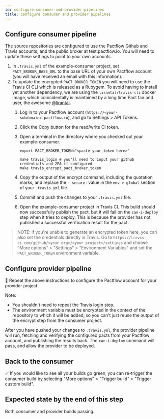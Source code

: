 ```yaml
---
id: configure-consumer-and-provider-pipelines
title: Configure consumer and provider pipelines
---
```


## Configure consumer pipeline

The source repositories are configured to use the Pactflow Github and Travis accounts, and the public broker at test.pactflow.io. You will need to update these settings to point to your own accounts.

1. In `.travis.yml` of the example-consumer project, set `PACT_BROKER_BASE_URL` to the base URL of your own Pactflow account (you will have received an email with this information).
1. To update the encrypted `PACT_BROKER_TOKEN` you will need to use the Travis CI CLI which is released as a Rubygem. To avoid having to install yet another dependency, we are using the `lirantal/travis-cli` docker image, which coincidentally is maintained by a long time Pact fan and user, the awesome [@lirantal](https://github.com/lirantal).
    1. Log in to your Pactflow account (`https://<your-subdomain>.pactflow.io`), and go to Settings > API Tokens.
    1. Click the Copy button for the read/write CI token.
    1. Open a terminal in the directory where you checked out your example-consumer.

        ```
        export PACT_BROKER_TOKEN="<paste your token here>"

        make travis_login # you'll need to input your github credentials and 2FA if configured
        make travis_encrypt_pact_broker_token
        ```
    1. Copy the output of the encrypt command, including the quotation marks, and replace the `- secure:` value in the `env > global` section of your `.travis.yml` file.
    1. Commit and push the changes to your `.travis.yml` file.
    1. Open the example-consumer project in Travis CI. This build should now successfully publish the pact, but it will fail on the `can-i-deploy` step when it tries to deploy. This is because the provider has not published a successful verification result for the pact.

> NOTE: If you're unable to generate an encrypted token here, you can also set the credentials directly in Travis. Go to `https://travis-ci.com/github/<your org>/<your project>/settings` and choose
> "More options" > "Settings" > "Environment Variables" and set the `PACT_BROKER_TOKEN` environment variable.


## Configure provider pipeline

🔁 Repeat the above instructions to configure the Pactflow account for your provider project.

Note:

* You shouldn't need to repeat the Travis login step.
* The environment variable must be encrypted in the context of the repository to which it will be added, so you can't just reuse the output of the encrypt step from the consumer project.

After you have pushed your changes to `.travis.yml`, the provider pipeline will run, fetching and verifying the configured pacts from your Pactflow account, and publishing the results back. The `can-i-deploy` command will pass, and allow the provider to be deployed.

## Back to the consumer

✅ If you would like to see all your builds go green, you can re-trigger the consumer build by selecting "More options" > "Trigger build" > "Trigger custom build".

## Expected state by the end of this step

Both consumer and provider builds passing.
